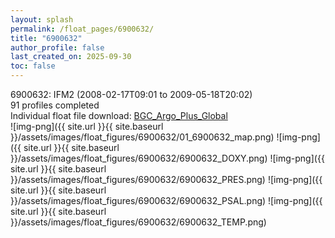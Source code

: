 ```yaml
---
layout: splash
permalink: /float_pages/6900632/
title: "6900632"
author_profile: false
last_created_on: 2025-09-30
toc: false
---
```

 
6900632: IFM2 (2008-02-17T09:01 to 2009-05-18T20:02)\
91 profiles completed\
Individual float file download: [BGC_Argo_Plus_Global](https://ftp.soest.hawaii.edu/bgc_argo_plus/Individual_Floats/outliers_removed/6900632_Sprof_processed.nc)\
![img-png]({{ site.url }}{{ site.baseurl }}/assets/images/float_figures/6900632/01_6900632_map.png)
![img-png]({{ site.url }}{{ site.baseurl }}/assets/images/float_figures/6900632/6900632_DOXY.png)
![img-png]({{ site.url }}{{ site.baseurl }}/assets/images/float_figures/6900632/6900632_PRES.png)
![img-png]({{ site.url }}{{ site.baseurl }}/assets/images/float_figures/6900632/6900632_PSAL.png)
![img-png]({{ site.url }}{{ site.baseurl }}/assets/images/float_figures/6900632/6900632_TEMP.png)
